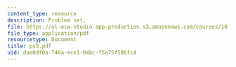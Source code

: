 ```yaml
---
content_type: resource
description: Problem set.
file: https://ol-ocw-studio-app-production.s3.amazonaws.com/courses/10-675j-computational-quantum-mechanics-of-molecular-and-extended-systems-fall-2004/dae0df0a740aece104bcf5a75f586fc4_ps5.pdf
file_type: application/pdf
resourcetype: Document
title: ps5.pdf
uid: dae0df0a-740a-ece1-04bc-f5a75f586fc4
---
```

